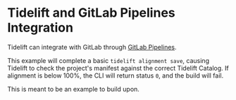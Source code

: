 # Tidelift and GitLab Pipelines Integration

Tidelift can integrate with GitLab through [GitLab Pipelines](https://docs.gitlab.com/ee/ci/pipelines/).

This example will complete a basic `tidelift alignment save`, causing Tidelift to check the project's manifest against the correct Tidelift Catalog. If alignment is below 100%, the CLI will return status `0`, and the build will fail.

This is meant to be an example to build upon.
